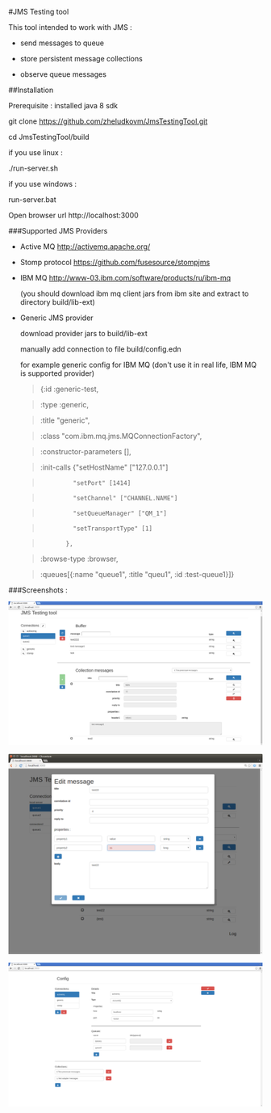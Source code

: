 #JMS Testing tool

This tool intended to work with JMS :

- send messages to queue

- store persistent message collections

- observe queue messages

##Installation

Prerequisite : installed java 8 sdk

git clone https://github.com/zheludkovm/JmsTestingTool.git

cd JmsTestingTool/build

if you use linux :

./run-server.sh

if you use windows :

run-server.bat

Open browser url  http://localhost:3000

###Supported JMS Providers

- Active MQ http://activemq.apache.org/

- Stomp protocol https://github.com/fusesource/stompjms

- IBM MQ http://www-03.ibm.com/software/products/ru/ibm-mq

  (you should download ibm mq client jars from ibm site and extract to directory build/lib-ext)
  
- Generic JMS provider
 
  download provider jars to build/lib-ext

  manually add connection to file build/config.edn
  
  for example generic config for IBM MQ (don't use it in real life, IBM MQ is supported provider)
  
  >{:id :generic-test,
  
  > :type :generic,
  
  > :title "generic",
   
  > :class "com.ibm.mq.jms.MQConnectionFactory",
   
  > :constructor-parameters [],
   
  > :init-calls {"setHostName" ["127.0.0.1"]
   
  >              "setPort" [1414]
                
  >              "setChannel" ["CHANNEL.NAME"]
                
  >              "setQueueManager" ["QM_1"]
                
  >              "setTransportType" [1]
  
  >            },
              
  > :browse-type :browser,
   
  > :queues[{:name "queue1", :title "queu1", :id :test-queue1}]}

###Screenshots :

![Main window](/readme-ext/main-window.png)

![Edit message](/readme-ext/edit-message.png)

![Config](/readme-ext/config.png)

